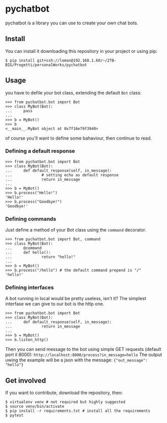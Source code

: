 # pychatbot

pychatbot is a library you can use to create your own chat bots.

## Install

You can install it downloading this repository in your project or using pip:
```
$ pip install git+ssh://loman@192.168.1.60/~/2TB-BIG/Progetti/personalWorks/pychatbot
```

## Usage

you have to defile your bot class, extending the default `Bot` class:
```
>>> from pychatbot.bot import Bot
>>> class MyBot(Bot):
...     pass
... 
>>> b = MyBot()
>>> b
<__main__.MyBot object at 0x7f16e79f3940>

```

of course you'll want to define some bahaviour, then continue to read.

### Defining a default response

```
>>> from pychatbot.bot import Bot
>>> class MyBot(Bot):
...     def default_response(self, in_message):
...             # setting echo as default response
...             return in_message
... 
>>> b = MyBot()
>>> b.process("Hello!")
'Hello!'
>>> b.process("Goodbye!")
'Goodbye!'
```

### Defining commands

Just define a method of your Bot class using the `command` decorator.

```
>>> from pychatbot.bot import Bot, command
>>> class MyBot(Bot):
...     @command
...     def hello():
...             return "hello!"
... 
>>> b = MyBot()
>>> b.process("/hello") # the default command prepend is "/"
'hello!'
```

### Defining interfaces

A bot running in local would be pretty useless, isn't it?
The simplest interfase we can give to our bot is the http one.

```
>>> from pychatbot.bot import Bot
>>> class MyBot(Bot):
...     def default_response(self, in_message):
...             return in_message
... 
>>> b = MyBot()
>>> b.listen_http()
```

Then you can send message to the bot using simple GET requests (default port il 8000): `http://localhost:8000/process?in_message=hello`
The output uwing the example will be a json with the message: `{"out_message": "hello"}`


## Get involved

If you want to contribute, download the repository, then:

```
$ virtualenv venv # not required but highly suggested
$ source venv/bin/activate
$ pip install -r requirements.txt # install all the requirements
$ pytest
```
